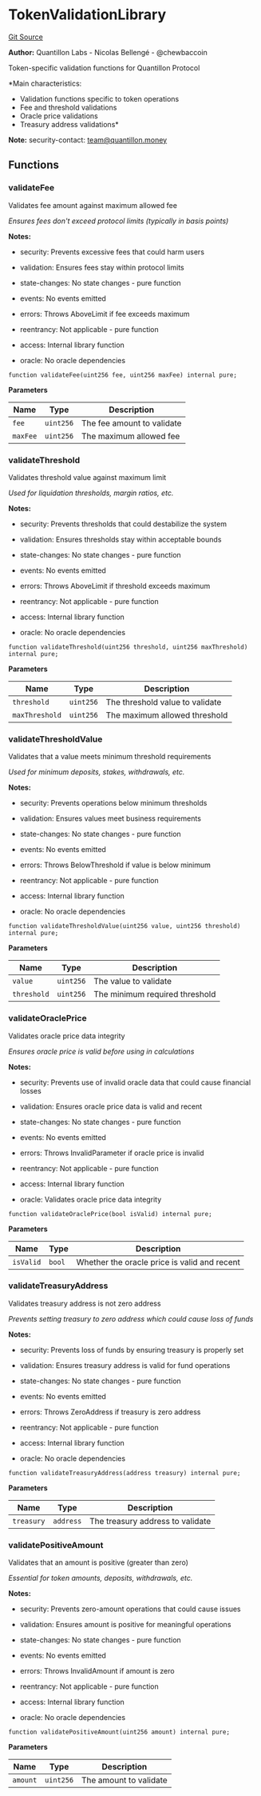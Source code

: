 # TokenValidationLibrary
[Git Source](https://github.com/Quantillon-Labs/smart-contracts/quantillon-protocol/blob/d4ff9dd61a04d59de40a8b136ac832356918d46a/src/libraries/TokenValidationLibrary.sol)

**Author:**
Quantillon Labs - Nicolas Bellengé - @chewbaccoin

Token-specific validation functions for Quantillon Protocol

*Main characteristics:
- Validation functions specific to token operations
- Fee and threshold validations
- Oracle price validations
- Treasury address validations*

**Note:**
security-contact: team@quantillon.money


## Functions
### validateFee

Validates fee amount against maximum allowed fee

*Ensures fees don't exceed protocol limits (typically in basis points)*

**Notes:**
- security: Prevents excessive fees that could harm users

- validation: Ensures fees stay within protocol limits

- state-changes: No state changes - pure function

- events: No events emitted

- errors: Throws AboveLimit if fee exceeds maximum

- reentrancy: Not applicable - pure function

- access: Internal library function

- oracle: No oracle dependencies


```solidity
function validateFee(uint256 fee, uint256 maxFee) internal pure;
```
**Parameters**

|Name|Type|Description|
|----|----|-----------|
|`fee`|`uint256`|The fee amount to validate|
|`maxFee`|`uint256`|The maximum allowed fee|


### validateThreshold

Validates threshold value against maximum limit

*Used for liquidation thresholds, margin ratios, etc.*

**Notes:**
- security: Prevents thresholds that could destabilize the system

- validation: Ensures thresholds stay within acceptable bounds

- state-changes: No state changes - pure function

- events: No events emitted

- errors: Throws AboveLimit if threshold exceeds maximum

- reentrancy: Not applicable - pure function

- access: Internal library function

- oracle: No oracle dependencies


```solidity
function validateThreshold(uint256 threshold, uint256 maxThreshold) internal pure;
```
**Parameters**

|Name|Type|Description|
|----|----|-----------|
|`threshold`|`uint256`|The threshold value to validate|
|`maxThreshold`|`uint256`|The maximum allowed threshold|


### validateThresholdValue

Validates that a value meets minimum threshold requirements

*Used for minimum deposits, stakes, withdrawals, etc.*

**Notes:**
- security: Prevents operations below minimum thresholds

- validation: Ensures values meet business requirements

- state-changes: No state changes - pure function

- events: No events emitted

- errors: Throws BelowThreshold if value is below minimum

- reentrancy: Not applicable - pure function

- access: Internal library function

- oracle: No oracle dependencies


```solidity
function validateThresholdValue(uint256 value, uint256 threshold) internal pure;
```
**Parameters**

|Name|Type|Description|
|----|----|-----------|
|`value`|`uint256`|The value to validate|
|`threshold`|`uint256`|The minimum required threshold|


### validateOraclePrice

Validates oracle price data integrity

*Ensures oracle price is valid before using in calculations*

**Notes:**
- security: Prevents use of invalid oracle data that could cause financial losses

- validation: Ensures oracle price data is valid and recent

- state-changes: No state changes - pure function

- events: No events emitted

- errors: Throws InvalidParameter if oracle price is invalid

- reentrancy: Not applicable - pure function

- access: Internal library function

- oracle: Validates oracle price data integrity


```solidity
function validateOraclePrice(bool isValid) internal pure;
```
**Parameters**

|Name|Type|Description|
|----|----|-----------|
|`isValid`|`bool`|Whether the oracle price is valid and recent|


### validateTreasuryAddress

Validates treasury address is not zero address

*Prevents setting treasury to zero address which could cause loss of funds*

**Notes:**
- security: Prevents loss of funds by ensuring treasury is properly set

- validation: Ensures treasury address is valid for fund operations

- state-changes: No state changes - pure function

- events: No events emitted

- errors: Throws ZeroAddress if treasury is zero address

- reentrancy: Not applicable - pure function

- access: Internal library function

- oracle: No oracle dependencies


```solidity
function validateTreasuryAddress(address treasury) internal pure;
```
**Parameters**

|Name|Type|Description|
|----|----|-----------|
|`treasury`|`address`|The treasury address to validate|


### validatePositiveAmount

Validates that an amount is positive (greater than zero)

*Essential for token amounts, deposits, withdrawals, etc.*

**Notes:**
- security: Prevents zero-amount operations that could cause issues

- validation: Ensures amount is positive for meaningful operations

- state-changes: No state changes - pure function

- events: No events emitted

- errors: Throws InvalidAmount if amount is zero

- reentrancy: Not applicable - pure function

- access: Internal library function

- oracle: No oracle dependencies


```solidity
function validatePositiveAmount(uint256 amount) internal pure;
```
**Parameters**

|Name|Type|Description|
|----|----|-----------|
|`amount`|`uint256`|The amount to validate|



